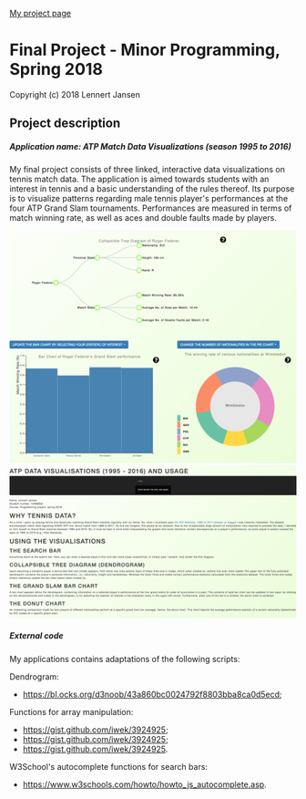 [My project page](https://lennertjansen.github.io/dataproject/scripts/atp.html)

# Final Project - Minor Programming, Spring 2018

Copyright (c) 2018 Lennert Jansen

## Project description

##### Application name: ATP Match Data Visualizations (season 1995 to 2016)

My final project consists of three linked, interactive data visualizations on tennis match data. The application is aimed towards students with an interest in tennis and a basic understanding of the rules thereof. Its purpose is to visualize patterns regarding male tennis player's performances at the four ATP Grand Slam tournaments. Performances are measured in terms of match winning rate, as well as aces and double faults made by players.

<img src="doc/screenshot.png" width="750px"/>
<img src="doc/screenshot1.png" width="750px"/>

##### External code

My applications contains adaptations of the following scripts:

Dendrogram:
- https://bl.ocks.org/d3noob/43a860bc0024792f8803bba8ca0d5ecd;

Functions for array manipulation:
- https://gist.github.com/iwek/3924925;
- https://gist.github.com/iwek/3924925;
- https://gist.github.com/iwek/3924925.

W3School's autocomplete functions for search bars:
- https://www.w3schools.com/howto/howto_js_autocomplete.asp.
